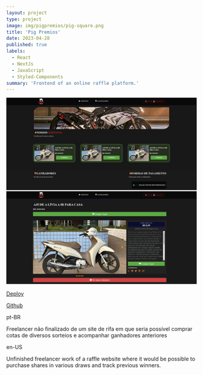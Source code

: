 ```yaml
---
layout: project
type: project
image: img/pigpremios/pig-square.png
title: 'Pig Premios'
date: 2023-04-28
published: true
labels:
  - React
  - NextJs
  - JavaScript
  - Styled-Components
summary: 'Frontend of an online raffle platform.'
---
```


  <img src="../img/pigpremios/pig-ss1.png" class="img-fluid" >
  <img src="../img/pigpremios/pig-ss2.png" class="img-fluid" >

[Deploy](https://pigpremios.vercel.app/)

[Github](https://github.com/VMatiasDev/pigpremios)

pt-BR

Freelancer não finalizado de um site de rifa em que seria possível comprar cotas de diversos sorteios e acompanhar ganhadores anteriores

en-US

Unfinished freelancer work of a raffle website where it would be possible to purchase shares in various draws and track previous winners.
